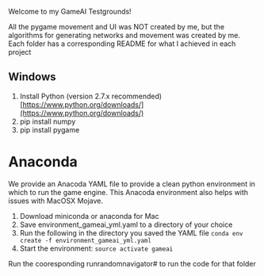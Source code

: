 Welcome to my GameAI Testgrounds!

All the pygame movement and UI was NOT created by me, but the algorithms for generating networks and movement was created by me. Each folder has a corresponding README for what I achieved in each project

## Windows

1. Install Python (version 2.7.x recommended) [https://www.python.org/downloads/](https://www.python.org/downloads/)
2. pip install numpy
3. pip install pygame

# Anaconda

We provide an Anacoda YAML file to provide a clean python environment in which to run the game engine. This Anacoda environment also helps with issues with MacOSX Mojave.

1. Download miniconda or anaconda for Mac
2. Save environment_gameai_yml.yaml to a directory of your choice
3. Run the following in the directory you saved the YAML file
```conda env create -f environment_gameai_yml.yaml```
4. Start the environment:
```source activate gameai```


Run the cooresponding runrandomnavigator# to run the code for that folder